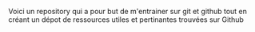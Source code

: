 Voici un repository qui a pour but de m'entrainer sur git et github 
tout en créant un dépot de ressources utiles et pertinantes trouvées sur Github
